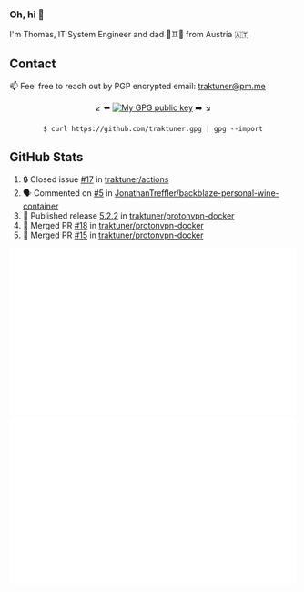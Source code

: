 ### Oh, hi 👋

I'm Thomas, IT System Engineer and dad 👶♊️👶 from Austria 🇦🇹

<!--
**traktuner/traktuner** is a ✨ _special_ ✨ repository because its `README.md` (this file) appears on your GitHub profile.

Here are some ideas to get you started:

- 🔭 I’m currently working on ...
- 🌱 I’m currently learning ...
- 👯 I’m looking to collaborate on ...
- 🤔 I’m looking for help with ...
- 💬 Ask me about ...
- 📫 How to reach me: ...
- 😄 Pronouns: ...
- ⚡ Fun fact: ...
-->

## Contact
📫 Feel free to reach out by PGP encrypted email:
traktuner@pm.me

<div align="center" markdown="1">

↙️ ⬅️ [![My GPG public key](https://img.shields.io/badge/PGP%20public%20key-6D4AFF?style=for-the-badge)](https://github.com/traktuner.gpg) ➡️ ↘️

```shell
$ curl https://github.com/traktuner.gpg | gpg --import
```

</div>

## GitHub Stats
<!--START_SECTION:activity-->
1. 🔒 Closed issue [#17](https://github.com/traktuner/actions/issues/17) in [traktuner/actions](https://github.com/traktuner/actions)
2. 🗣 Commented on [#5](https://github.com/JonathanTreffler/backblaze-personal-wine-container/issues/5#issuecomment-1907476085) in [JonathanTreffler/backblaze-personal-wine-container](https://github.com/JonathanTreffler/backblaze-personal-wine-container)
3. 🚀 Published release [5.2.2](https://github.com/traktuner/protonvpn-docker/releases/tag/5.2.2) in [traktuner/protonvpn-docker](https://github.com/traktuner/protonvpn-docker)
4. 🎉 Merged PR [#18](https://github.com/traktuner/protonvpn-docker/pull/18) in [traktuner/protonvpn-docker](https://github.com/traktuner/protonvpn-docker)
5. 🎉 Merged PR [#15](https://github.com/traktuner/protonvpn-docker/pull/15) in [traktuner/protonvpn-docker](https://github.com/traktuner/protonvpn-docker)
<!--END_SECTION:activity-->

![](https://github.com/traktuner/traktuner/blob/master/generated/overview.svg)
![](https://github.com/traktuner/traktuner/blob/master/generated/languages.svg)

